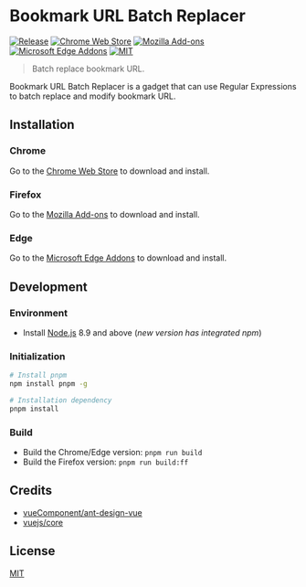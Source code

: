 # Bookmark URL Batch Replacer

[![Release](https://img.shields.io/github/v/release/LightAPIs/bookmark-url-batch-replacer.svg?color=orange)](https://github.com/LightAPIs/bookmark-url-batch-replacer/releases/latest) [![Chrome Web Store](https://img.shields.io/chrome-web-store/v/dfnljilidcnlgaaacemdciplbblpjanl?maxAge=86400)](https://chrome.google.com/webstore/detail/bookmark-url-batch-replac/dfnljilidcnlgaaacemdciplbblpjanl) [![Mozilla Add-ons](https://img.shields.io/amo/v/bookmark-url-batch-replacer)](https://addons.mozilla.org/zh-CN/firefox/addon/bookmark-url-batch-replacer/) [![Microsoft Edge Addons](https://img.shields.io/badge/-edge_addons-blue.svg)](https://microsoftedge.microsoft.com/addons/detail/hfnpdblccccbhkdjogbonjmpnnjokcai) [![MIT](https://img.shields.io/github/license/LightAPIs/bookmark-url-batch-replacer.svg)](/LICENSE)

> Batch replace bookmark URL.

Bookmark URL Batch Replacer is a gadget that can use Regular Expressions to batch replace and modify bookmark URL.

## Installation

### Chrome

Go to the [Chrome Web Store](https://chrome.google.com/webstore/detail/bookmark-url-batch-replac/dfnljilidcnlgaaacemdciplbblpjanl) to download and install.

### Firefox

Go to the [Mozilla Add-ons](https://addons.mozilla.org/zh-CN/firefox/addon/bookmark-url-batch-replacer/) to download and install.

### Edge

Go to the [Microsoft Edge Addons](https://microsoftedge.microsoft.com/addons/detail/hfnpdblccccbhkdjogbonjmpnnjokcai) to download and install.

## Development

### Environment

- Install [Node.js](https://nodejs.org/) 8.9 and above (_new version has integrated npm_)

### Initialization

```bash
# Install pnpm
npm install pnpm -g

# Installation dependency
pnpm install
```

### Build

- Build the Chrome/Edge version: `pnpm run build`
- Build the Firefox version: `pnpm run build:ff`

## Credits

- [vueComponent/ant-design-vue](https://github.com/vueComponent/ant-design-vue)
- [vuejs/core](https://github.com/vuejs/core)

## License

[MIT](/LICENSE)


